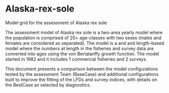 # Alaska-rex-sole
Model grid for the assessment of Alaska rex sole

The assessment model of Alaska rex sole is a two-area yearly model where the population is comprised of 20+ age-classes with two sexes (males and females are considered as separated). The model is a and and length-based model where the numbers at length in the fisheries and survey data are converted into ages using the von Bertalanffy growth function. The model started in 1982 and it includes 1 commercial fisheries and 2 surveys. 

This document presents a comparison between the model configurations tested by the assessment Team (BaseCase) and additional configurations built to improve the fitting of the LFDs and survey indices, with details on the BestCase as selected by diagnostics.    
